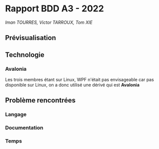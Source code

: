 # Rapport BDD A3 - 2022

_Iman TOURRES, Victor TARROUX, Tom XIE_

## Prévisualisation

## Technologie

### Avalonia

Les trois membres étant sur Linux, WPF n'était pas envisageable car pas disponible sur Linux, on a donc utilisé une dérivé qui est **Avalonia**

###

## Problème rencontrées

### Langage

### Documentation

### Temps
